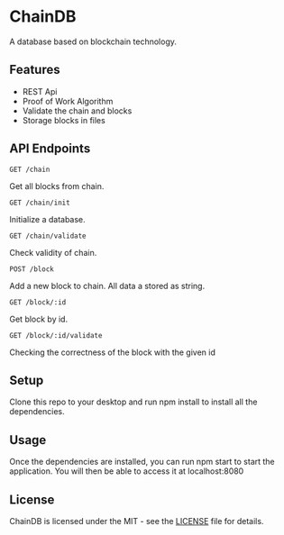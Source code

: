 # ChainDB
A database based on blockchain technology.

## Features
* REST Api
* Proof of Work Algorithm
* Validate the chain and blocks
* Storage blocks in files

## API Endpoints
    GET /chain
Get all blocks from chain.

    GET /chain/init
Initialize a database.

    GET /chain/validate
Check validity of chain.

    POST /block
Add a new block to chain. All data a stored as string.
    
    GET /block/:id
Get block by id.

    GET /block/:id/validate
Checking the correctness of the block with the given id

## Setup
Clone this repo to your desktop and run npm install to install all the dependencies.

## Usage
Once the dependencies are installed, you can run npm start to start the application. You will then be able to access it at localhost:8080

## License
ChainDB is licensed under the MIT - see the [LICENSE](LICENSE) file for details.
